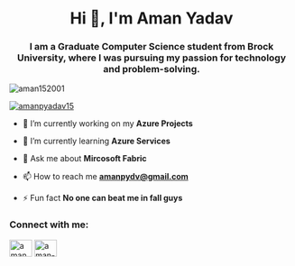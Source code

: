 <h1 align="center">Hi 👋, I'm Aman Yadav</h1>
<h3 align="center">I am a Graduate Computer Science student from Brock University, where I was pursuing my passion for technology and problem-solving.</h3>

<p align="left"> <img src="https://komarev.com/ghpvc/?username=aman152001&label=Profile%20views&color=0e75b6&style=flat" alt="aman152001" /> </p>

<p align="left"> <a href="https://twitter.com/amanpyadav15" target="blank"><img src="https://img.shields.io/twitter/follow/amanpyadav15?logo=twitter&style=for-the-badge" alt="amanpyadav15" /></a> </p>

- 🔭 I’m currently working on my **Azure Projects**

- 🌱 I’m currently learning **Azure Services**

- 💬 Ask me about **Mircosoft Fabric**

- 📫 How to reach me **amanpydv@gmail.com**

- ⚡ Fun fact **No one can beat me in fall guys**

<h3 align="left">Connect with me:</h3>
<p align="left">
<a href="https://twitter.com/amanpyadav15" target="blank"><img align="center" src="https://raw.githubusercontent.com/rahuldkjain/github-profile-readme-generator/master/src/images/icons/Social/twitter.svg" alt="amanpyadav15" height="30" width="40" /></a>
<a href="https://www.linkedin.com/in/aman-p-yadav/" target="blank"><img align="center" src="https://raw.githubusercontent.com/rahuldkjain/github-profile-readme-generator/master/src/images/icons/Social/linked-in-alt.svg" alt="aman-yadav-b4a52a1b8" height="30" width="40" /></a>
</p>

